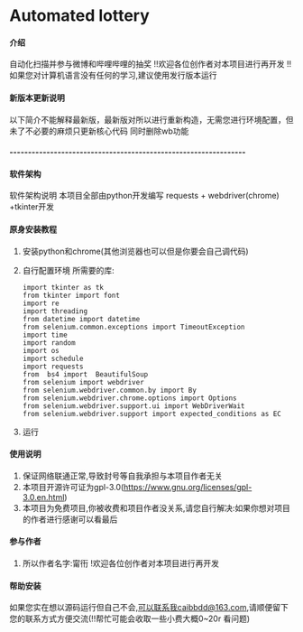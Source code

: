 # Automated lottery

#### 介绍
自动化扫描并参与微博和哔哩哔哩的抽奖
!!欢迎各位创作者对本项目进行再开发
!!如果您对计算机语言没有任何的学习,建议使用发行版本运行
#### 新版本更新说明
以下简介不能解释最新版，最新版对所以进行重新构造，无需您进行环境配置，但未了不必要的麻烦只更新核心代码
同时删除wb功能

#### ----------------------------------------------------------------
#### 软件架构
软件架构说明
本项目全部由python开发编写
requests + webdriver(chrome) +tkinter开发


#### 原身安装教程

1.  安装python和chrome(其他浏览器也可以但是你要会自己调代码)
2.  自行配置环境
    所需要的库:
    ```
    import tkinter as tk
    from tkinter import font
    import re
    import threading
    from datetime import datetime
    from selenium.common.exceptions import TimeoutException
    import time
    import random
    import os
    import schedule
    import requests
    from  bs4 import  BeautifulSoup
    from selenium import webdriver
    from selenium.webdriver.common.by import By
    from selenium.webdriver.chrome.options import Options
    from selenium.webdriver.support.ui import WebDriverWait
    from selenium.webdriver.support import expected_conditions as EC
    ```

3.  运行

#### 使用说明

1.  保证网络联通正常,导致封号等自我承担与本项目作者无关
2.  本项目开源许可证为gpl-3.0(https://www.gnu.org/licenses/gpl-3.0.en.html)
3.  本项目为免费项目,你被收费和项目作者没关系,请您自行解决:如果你想对项目的作者进行感谢可以看最后

#### 参与作者

1.  所以作者名字:甯衎
!欢迎各位创作者对本项目进行再开发
#### 帮助安装
如果您实在想以源码运行但自己不会,可以联系我caibbdd@163.com,请顺便留下您的联系方式方便交流(!!帮忙可能会收取一些小费大概0~20r 看问题)

